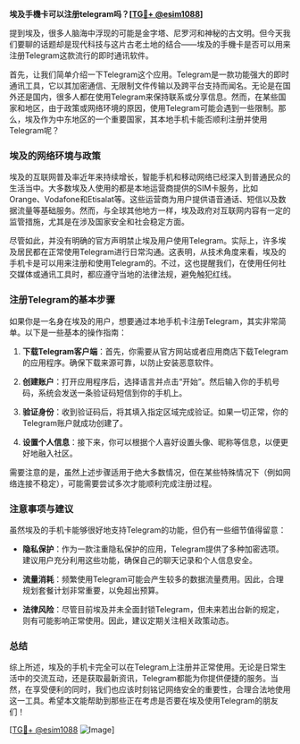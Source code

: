 **埃及手機卡可以注册telegram吗？[[TG💪+ @esim1088](https://t.me/s/esim1088)]**

提到埃及，很多人脑海中浮现的可能是金字塔、尼罗河和神秘的古文明。但今天我们要聊的话题却是现代科技与这片古老土地的结合——埃及的手機卡是否可以用来注册Telegram这款流行的即时通讯软件。

首先，让我们简单介绍一下Telegram这个应用。Telegram是一款功能强大的即时通讯工具，它以其加密通信、无限制文件传输以及跨平台支持而闻名。无论是在国外还是国内，很多人都在使用Telegram来保持联系或分享信息。然而，在某些国家和地区，由于政策或网络环境的原因，使用Telegram可能会遇到一些限制。那么，埃及作为中东地区的一个重要国家，其本地手机卡能否顺利注册并使用Telegram呢？

### 埃及的网络环境与政策

埃及的互联网普及率近年来持续增长，智能手机和移动网络已经深入到普通民众的生活当中。大多数埃及人使用的都是本地运营商提供的SIM卡服务，比如Orange、Vodafone和Etisalat等。这些运营商为用户提供语音通话、短信以及数据流量等基础服务。然而，与全球其他地方一样，埃及政府对互联网内容有一定的监管措施，尤其是在涉及国家安全和社会稳定方面。

尽管如此，并没有明确的官方声明禁止埃及用户使用Telegram。实际上，许多埃及居民都在正常使用Telegram进行日常沟通。这表明，从技术角度来看，埃及的手机卡是可以用来注册和使用Telegram的。不过，这也提醒我们，在使用任何社交媒体或通讯工具时，都应遵守当地的法律法规，避免触犯红线。

### 注册Telegram的基本步骤

如果你是一名身在埃及的用户，想要通过本地手机卡注册Telegram，其实非常简单。以下是一些基本的操作指南：

1. **下载Telegram客户端**：首先，你需要从官方网站或者应用商店下载Telegram的应用程序。确保下载来源可靠，以防止安装恶意软件。
   
2. **创建账户**：打开应用程序后，选择语言并点击“开始”。然后输入你的手机号码，系统会发送一条验证码短信到你的手机上。

3. **验证身份**：收到验证码后，将其填入指定区域完成验证。如果一切正常，你的Telegram账户就成功创建了。

4. **设置个人信息**：接下来，你可以根据个人喜好设置头像、昵称等信息，以便更好地融入社区。

需要注意的是，虽然上述步骤适用于绝大多数情况，但在某些特殊情况下（例如网络连接不稳定），可能需要尝试多次才能顺利完成注册过程。

### 注意事项与建议

虽然埃及的手机卡能够很好地支持Telegram的功能，但仍有一些细节值得留意：

- **隐私保护**：作为一款注重隐私保护的应用，Telegram提供了多种加密选项。建议用户充分利用这些功能，确保自己的聊天记录和个人信息安全。
  
- **流量消耗**：频繁使用Telegram可能会产生较多的数据流量费用。因此，合理规划套餐计划非常重要，以免超出预算。

- **法律风险**：尽管目前埃及并未全面封锁Telegram，但未来若出台新的规定，则有可能影响正常使用。因此，建议定期关注相关政策动态。

### 总结

综上所述，埃及的手机卡完全可以在Telegram上注册并正常使用。无论是日常生活中的交流互动，还是获取最新资讯，Telegram都能为你提供便捷的服务。当然，在享受便利的同时，我们也应该时刻铭记网络安全的重要性，合理合法地使用这一工具。希望本文能帮助到那些正在考虑是否要在埃及使用Telegram的朋友们！

[[TG💪+ @esim1088](https://t.me/s/esim1088) ![Image](https://i.postimg.cc/4NQfJmqS/Snipaste-2025-05-13-00-14-12.png)]